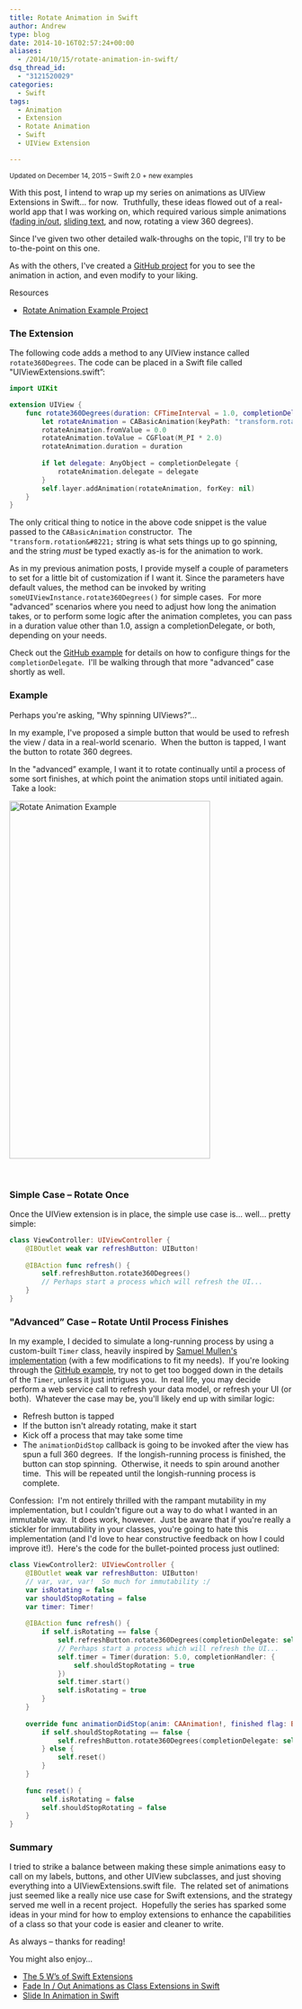 ```yaml
---
title: Rotate Animation in Swift
author: Andrew
type: blog
date: 2014-10-16T02:57:24+00:00
aliases:
  - /2014/10/15/rotate-animation-in-swift/
dsq_thread_id:
  - "3121520029"
categories:
  - Swift
tags:
  - Animation
  - Extension
  - Rotate Animation
  - Swift
  - UIView Extension

---
```

<small>Updated on December 14, 2015 – Swift 2.0 + new examples</small>

With this post, I intend to wrap up my series on&nbsp;animations as UIView Extensions in Swift&#8230; for now. &nbsp;Truthfully, these ideas flowed out of a real-world app that I was working on, which required various simple animations (<a title="Fade In / Out Animations as Class Extensions in Swift" href="http://www.andrewcbancroft.com/2014/07/27/fade-in-out-animations-as-class-extensions-with-swift/" target="_blank">fading in/out</a>, <a title="Slide In Animation in Swift" href="http://www.andrewcbancroft.com/2014/09/24/slide-in-animation-in-swift/" target="_blank">sliding text</a>, and now, rotating a view&nbsp;360 degrees).

Since I've given two other detailed walk-throughs on the topic, I'll try to be to-the-point on this one.

As with the others, I've created a [GitHub project][1] for you to see the animation in action, and even&nbsp;modify to your liking.

<div class="resources">
  <div class="resources-header">
    Resources
  </div>
  
  <ul class="resources-content">
    <li>
      <i class="fab fa-github fa-lg"></i> <a title="GitHub - SwiftRotateAnimation" href="https://github.com/andrewcbancroft/SwiftRotateAnimation">Rotate Animation Example Project</a>
    </li>
  </ul>
</div>

<a name="the-extension" class="jump-target"></a>

### The Extension

The following code adds a method to any UIView instance called `rotate360Degrees`. The code can be placed in a Swift file called "UIViewExtensions.swift&#8221;:

```swift
import UIKit

extension UIView {
    func rotate360Degrees(duration: CFTimeInterval = 1.0, completionDelegate: AnyObject? = nil) {
        let rotateAnimation = CABasicAnimation(keyPath: "transform.rotation")
        rotateAnimation.fromValue = 0.0
        rotateAnimation.toValue = CGFloat(M_PI * 2.0)
        rotateAnimation.duration = duration
        
        if let delegate: AnyObject = completionDelegate {
            rotateAnimation.delegate = delegate
        }
        self.layer.addAnimation(rotateAnimation, forKey: nil)
    }
}
```

The only critical&nbsp;thing to notice in the above code snippet is the value passed to the `CABasicAnimation`&nbsp;constructor. &nbsp;The `"transform.rotation&#8221;`&nbsp;string is what sets things up to go spinning, and the string&nbsp;_must_ be typed exactly as-is for the animation to work.

As in my previous animation posts, I provide myself a couple of parameters to set for a little bit of customization if I want it.&nbsp;Since the parameters&nbsp;have default values, the method can be invoked by writing `someUIViewInstance.rotate360Degrees()`&nbsp;for simple cases. &nbsp;For more "advanced&#8221; scenarios where you need to adjust how long the animation takes, or to perform some logic&nbsp;after the animation completes, you can pass in a duration value other than 1.0, assign a completionDelegate, or both, depending on your needs.

Check out the <a title="GitHub - SwiftRotateAnimation" href="https://github.com/andrewcbancroft/SwiftRotateAnimation" target="_blank">GitHub example</a> for details on how to configure things for the `completionDelegate`. &nbsp;I'll be walking through that more "advanced&#8221; case shortly as well.

<a name="example" class="jump-target"></a>

### Example

Perhaps you're asking, "Why spinning UIViews?&#8221;&#8230;

In my example, I've proposed&nbsp;a simple button that would be used to refresh the view / data in a real-world scenario. &nbsp;When the button is tapped, I want the button to rotate 360 degrees.

In the "advanced&#8221; example, I want it to rotate continually until a process of some sort finishes, at which point the animation stops until initiated again. &nbsp;Take a look:

[<img class="size-full wp-image-5661 aligncenter" src="https://www.andrewcbancroft.com/wp-content/uploads/2014/10/RotateAnimationExample.gif" alt="Rotate Animation Example" width="357" height="636" />][2]

&nbsp;

<a name="rotate-once" class="jump-target"></a>

### Simple Case – Rotate Once

Once the UIView extension is in place, the simple use case is&#8230; well&#8230; pretty simple:

```swift
class ViewController: UIViewController {
    @IBOutlet weak var refreshButton: UIButton!
    
    @IBAction func refresh() {
        self.refreshButton.rotate360Degrees()
        // Perhaps start a process which will refresh the UI...
    }
}
```

<a name="advanced" class="jump-target"></a>

### "Advanced&#8221; Case – Rotate Until Process Finishes

In my&nbsp;example, I decided to simulate a long-running process by using a custom-built `Timer`&nbsp;class, heavily inspired by <a title="Samuel Mullen - Using Swift Closures with NSTimer" href="http://www.samuelmullen.com/2014/07/using-swifts-closures-with-nstimer" target="_blank">Samuel Mullen's implementation</a> (with a few modifications to fit my needs). &nbsp;If you're looking through the <a title="GitHub - SwiftRotateAnimation" href="https://github.com/andrewcbancroft/SwiftRotateAnimation" target="_blank">GitHub example</a>, try not to&nbsp;get too bogged down in the details of the `Timer`, unless it just intrigues you. &nbsp;In real life, you may decide perform a web service call to refresh your data model, or refresh your UI (or both). &nbsp;Whatever the case may be, you'll likely end up with similar logic:

  * Refresh button is tapped
  * If the button isn't already rotating, make it start
  * Kick off a process that may take some time
  * The `animationDidStop`&nbsp;callback is going to be invoked after the view has spun a full 360 degrees. &nbsp;If the longish-running process is finished, the button can stop spinning. &nbsp;Otherwise, it needs to spin around another time. &nbsp;This will be repeated until the longish-running process is complete.

Confession: &nbsp;I'm not entirely thrilled with the rampant mutability in my implementation, but I couldn't figure out a way to do what I wanted in an immutable way. &nbsp;It does work, however. &nbsp;Just be aware that if you're really a stickler for immutability in your classes, you're going to hate this implementation (and I'd love to hear constructive feedback&nbsp;on how I could improve it!). &nbsp;Here's the code for the bullet-pointed process just outlined:

```swift
class ViewController2: UIViewController {
    @IBOutlet weak var refreshButton: UIButton!
    // var, var, var!  So much for immutability :/
    var isRotating = false
    var shouldStopRotating = false
    var timer: Timer!
    
    @IBAction func refresh() {
        if self.isRotating == false {
            self.refreshButton.rotate360Degrees(completionDelegate: self)
            // Perhaps start a process which will refresh the UI...
            self.timer = Timer(duration: 5.0, completionHandler: {
                self.shouldStopRotating = true
            })
            self.timer.start()
            self.isRotating = true
        }
    }
    
    override func animationDidStop(anim: CAAnimation!, finished flag: Bool) {
        if self.shouldStopRotating == false {
            self.refreshButton.rotate360Degrees(completionDelegate: self)
        } else {
            self.reset()
        }
    }
    
    func reset() {
        self.isRotating = false
        self.shouldStopRotating = false
    }
}
```

<a name="summary" class="jump-target"></a>

### Summary

I tried to strike a balance between making these simple animations easy to call on my labels, buttons, and other&nbsp;UIView subclasses, and just shoving everything into a UIViewExtensions.swift file. &nbsp;The related set of animations just seemed like a really nice use case for Swift extensions, and the strategy served me well in a recent project. &nbsp;Hopefully the series has sparked some ideas in your mind for how to employ extensions to enhance the capabilities of a class so that your code is easier and cleaner to write.

As always – thanks for reading!  
<a name="related" class="jump-target"></a>

<div class="resources">
  <div class="resources-header">
    You might also enjoy&#8230;
  </div>
  
  <ul class="resources-content">
    <li>
      <i class="fa fa-angle-right"></i> <a title="The 5 W’s of Swift Extensions" href="http://www.andrewcbancroft.com/2014/11/03/the-5-ws-of-swift-extensions/">The 5 W’s of Swift Extensions</a>
    </li>
    <li>
      <i class="fa fa-angle-right"></i> <a title="Fade In / Out Animations as Class Extensions in Swift" href="http://www.andrewcbancroft.com/2014/07/27/fade-in-out-animations-as-class-extensions-with-swift/" target="_blank">Fade In / Out Animations as Class Extensions in Swift</a>
    </li>
    <li>
      <i class="fa fa-angle-right"></i> <a title="Slide In Animation in Swift" href="http://www.andrewcbancroft.com/2014/09/24/slide-in-animation-in-swift/" target="_blank">Slide In Animation in Swift</a>
    </li>
  </ul>
</div>

<a name="share" class="jump-target"></a>

 [1]: https://github.com/andrewcbancroft/SwiftRotateAnimation "GitHub - SwiftRotateAnimation"
 [2]: https://www.andrewcbancroft.com/wp-content/uploads/2014/10/RotateAnimationExample.gif